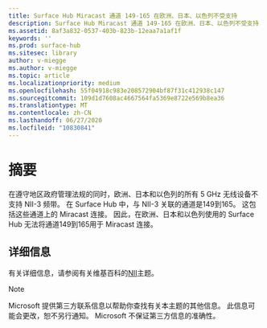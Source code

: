 ```yaml
---
title: Surface Hub Miracast 通道 149-165 在欧洲、日本、以色列不受支持
description: Surface Hub Miracast 通道 149-165 在欧洲、日本、以色列不受支持
ms.assetid: 8af3a832-0537-403b-823b-12eaa7a1af1f
keywords: ''
ms.prod: surface-hub
ms.sitesec: library
author: v-miegge
ms.author: v-miegge
ms.topic: article
ms.localizationpriority: medium
ms.openlocfilehash: 55f04918c983e208572904bf87f31c412938c147
ms.sourcegitcommit: 109d1d7608ac4667564fa5369e8722e569b8ea36
ms.translationtype: MT
ms.contentlocale: zh-CN
ms.lasthandoff: 06/27/2020
ms.locfileid: "10830841"
---
```

# 摘要

在遵守地区政府管理法规的同时，欧洲、日本和以色列的所有 5 GHz 无线设备不支持 NII-3 频带。 在 Surface Hub 中，与 NII-3 关联的通道是149到165。 这包括这些通道上的 Miracast 连接。 因此，在欧洲、日本和以色列使用的 Surface Hub 无法将通道149到165用于 Miracast 连接。

##  <a name="details"></a>详细信息

有关详细信息，请参阅有关维基百科的[NII](https://en.wikipedia.org/wiki/U-NII)主题。

> [!NOTE]
> Microsoft 提供第三方联系信息以帮助你查找有关本主题的其他信息。 此信息可能会更改，恕不另行通知。 Microsoft 不保证第三方信息的准确性。 